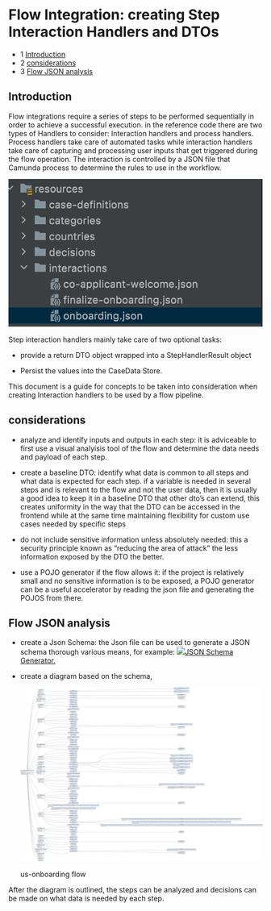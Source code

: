 # Flow Integration: creating Step Interaction Handlers  and DTOs
*   1 [Introduction](#Introduction)
*   2 [considerations](#considerations)
*   3 [Flow JSON analysis](#Flow-JSON-analysis)

## Introduction

Flow integrations require a series of steps to be performed sequentially in order to achieve a successful execution. in the reference code there are two types of Handlers to consider: Interaction handlers and process handlers. Process handlers take care of automated tasks while interaction handlers take care of capturing and processing user inputs that get triggered during the flow operation. The interaction is controlled by a JSON file that Camunda process to determine the rules to use in the workflow.  
  

![](./flow-integration-creating-step-interaction-handlers-and-dt-os-0.png)

Step interaction handlers mainly take care of two optional tasks:

*   provide a return DTO object wrapped into a StepHandlerResult object
    
*   Persist the values into the CaseData Store.
    

  
This document is a guide for concepts to be taken into consideration when creating Interaction handlers to be used by a flow pipeline.

## considerations

*   analyze and identify inputs and outputs in each step: it is adviceable to first use a visual analyisis tool of the flow and determine the data needs and payload of each step.
    
*   create a baseline DTO: identify what data is common to all steps and what data is expected for each step. if a variable is needed in several steps and is relevant to the flow and not the user data, then it is usually a good idea to keep it in a baseline DTO that other dto’s can extend, this creates uniformity in the way that the DTO can be accessed in the frontend while at the same time maintaining flexibility for custom use cases needed by specific steps
    
*   do not include sensitive information unless absolutely needed: this a security principle known as “reducing the area of attack” the less information exposed by the DTO the better.
    
*   use a POJO generator if the flow allows it: if the project is relatively small and no sensitive information is to be exposed, a POJO generator can be a useful accelerator by reading the json file and generating the POJOS from there.
    

## Flow JSON analysis

*   create a Json Schema: the Json file can be used to generate a JSON schema thorough various means, for example: [![](./flow-integration-creating-step-interaction-handlers-and-dt-os-1.png)JSON Schema Generator.](https://www.jsonschema.net/login)
    
*   create a diagram based on the schema,  
      
    
    ![](./flow-integration-creating-step-interaction-handlers-and-dt-os-2.png)
    
    us-onboarding flow
    

After the diagram is outlined, the steps can be analyzed and decisions can be made on what data is needed by each step.